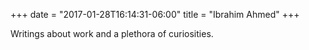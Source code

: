 +++
date = "2017-01-28T16:14:31-06:00"
title = "Ibrahim Ahmed"
+++

Writings about work and a plethora of curiosities.

